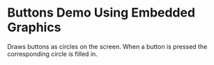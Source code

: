 Buttons Demo Using Embedded Graphics
====================================

Draws buttons as circles on the screen. When a button is pressed the
corresponding circle is filled in.
